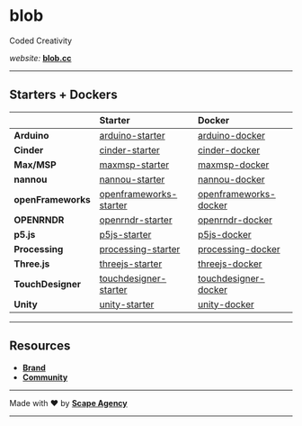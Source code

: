 # blob

Coded Creativity

_website:_ **[blob.cc](https://www.blob.cc)**  

---

## Starters + Dockers

|                       | Starter                                                                       | Docker                                                                        |
| :-------------------- | :---------------------------------------------------------------------------- | :---------------------------------------------------------------------------- |
| **Arduino**           | [arduino-starter](https://github.com/blob-cc/arduino-starter)                 | [arduino-docker](https://github.com/blob-cc/arduino-docker)                   |
| **Cinder**            | [cinder-starter](https://github.com/blob-cc/cinder-starter)                   | [cinder-docker](https://github.com/blob-cc/cinder-docker)                     |
| **Max/MSP**           | [maxmsp-starter](https://github.com/blob-cc/maxmsp-starter)                   | [maxmsp-docker](https://github.com/blob-cc/maxmsp-docker)                     |
| **nannou**            | [nannou-starter](https://github.com/blob-cc/nannou-starter)                   | [nannou-docker](https://github.com/blob-cc/nannou-docker)                     |
| **openFrameworks**    | [openframeworks-starter](https://github.com/blob-cc/openframeworks-starter)   | [openframeworks-docker](https://github.com/blob-cc/openframeworks-docker)     |
| **OPENRNDR**          | [openrndr-starter](https://github.com/blob-cc/openrndr-starter)               | [openrndr-docker](https://github.com/blob-cc/openrndr-docker)                 |
| **p5.js**             | [p5js-starter](https://github.com/blob-cc/p5js-starter)                       | [p5js-docker](https://github.com/blob-cc/p5js-docker)                         |
| **Processing**        | [processing-starter](https://github.com/blob-cc/processing-starter)           | [processing-docker](https://github.com/blob-cc/processing-docker)             |
| **Three.js**          | [threejs-starter](https://github.com/blob-cc/threejs-starter)                 | [threejs-docker](https://github.com/blob-cc/threejs-docker)                   |
| **TouchDesigner**     | [touchdesigner-starter](https://github.com/blob-cc/touchdesigner-starter)     | [touchdesigner-docker](https://github.com/blob-cc/touchdesigner-docker)       |
| **Unity**             | [unity-starter](https://github.com/blob-cc/unity-starter)                     | [unity-docker](https://github.com/blob-cc/unity-docker)                       |

---

## Resources

- **[Brand](https://github.com/blob-cc/brand)**
- **[Community](https://github.com/blob-cc/community)**

---

Made with ❤️ by **[Scape Agency](https://www.scape.agency)**

---
